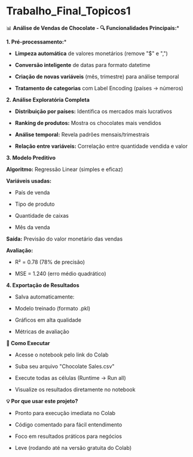 # Trabalho_Final_Topicos1

📊 **Análise de Vendas de Chocolate -
🔍 Funcionalidades Principais:***

**1. Pré-processamento:***

- **Limpeza automática** de valores monetários (remove "$" e ",")

- **Conversão inteligente** de datas para formato datetime

- **Criação de novas variáveis** (mês, trimestre) para análise temporal

- **Tratamento de categorias** com Label Encoding (países → números)

**2. Análise Exploratória Completa**

- **Distribuição por países:** Identifica os mercados mais lucrativos

- **Ranking de produtos:** Mostra os chocolates mais vendidos

- **Análise temporal:** Revela padrões mensais/trimestrais

- **Relação entre variáveis:** Correlação entre quantidade vendida e valor

**3. Modelo Preditivo**
   
**Algoritmo:** Regressão Linear (simples e eficaz)

**Variáveis usadas:**

- País de venda 

- Tipo de produto

- Quantidade de caixas

- Mês da venda

**Saída:** Previsão do valor monetário das vendas

**Avaliação:**

- R² = 0.78 (78% de precisão)

- MSE = 1.240 (erro médio quadrático)

**4. Exportação de Resultados**

- Salva automaticamente:

- Modelo treinado (formato .pkl)

- Gráficos em alta qualidade

- Métricas de avaliação

**🚀 Como Executar**
- Acesse o notebook pelo link do Colab

- Suba seu arquivo "Chocolate Sales.csv"

- Execute todas as células (Runtime → Run all)

- Visualize os resultados diretamente no notebook

**💡 Por que usar este projeto?**

- Pronto para execução imediata no Colab

- Código comentado para fácil entendimento

- Foco em resultados práticos para negócios

- Leve (rodando até na versão gratuita do Colab)
